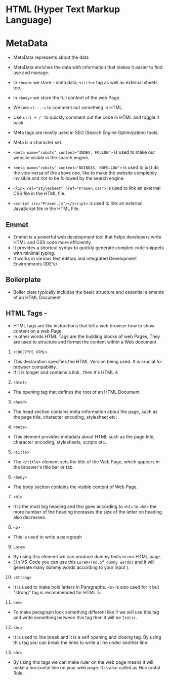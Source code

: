 # HTML (Hyper Text Markup Language)


# MetaData

- MetaData represents about the data
- MetaData enriches the data with information that makes it easier to find use and manage.


- In `<head>` we store - meta data, `<title>` tag as well as external sheets too.
- In `<body>` we store the full content of the web Page.
- We use `<!---->` to comment out something in HTML.
- Use `ctrl + / ` to quickly comment out the code in HTML and toggle it back. 

- Meta tags are mostly used in SEO (Search Engine Optimization) tools.
- Meta is a character set.
- `<meta name="robots" content="INDEX, FOLLOW">` is used to make our website visible in the search engine.
- `<meta name="robots" content="NOINDEX, NOFOLLOW">` is used to just do the vice-versa of the above one, like to make the website completely invisible and not to be followed by the search engine.
- `<link rel="stylesheet" href="Prasen.css">` is used to link an external CSS file in the HTML file.
- `<script src="Prasen.js"></script>` is used to link an external JavaScript file in the HTML File.

## Emmet

- Emmet is a powerful web development tool that helps developers write HTML and CSS code more efficiently.
- It provides a shortcut syntax to quickly generate complex code snippets with minimal typing.
- It works in various text editors and integrated Development Environments (IDE's)

## Boilerplate

- Boiler plate typically includes the basic structure and essential elements of an HTML Document

## HTML Tags -

- HTML tags are like insturctions that tell a web browser how to show content on a web Page.
- In other words HTML Tags are the building blocks of web Pages, They are used to structure and format the content within a Web document

1. `<!DOCTYPE HTML>` 
 - This declaration specifies the HTML Version being used. It is crucial for browser compability.
 - If it is longer and contains a link , then it's HTML 4

 2. `<html>` 
 - The opening tag that defines the root of an HTML Document
 
 3. `<head>`
 - The head section contains meta-information about the page, such as the page title, character encoding, stylesheet etc.
 
 4. `<meta>`
- This element provides metadata about HTML such as the page title, character encoding, stylesheets, scripts etc..

 5. `<title>`
 - The `</title>` element sets the title of the Web Page, which appears in the broswer's title bar or tab.

 6. `<body>`
 - The body section contains the visible content of Web Page.

 7. `<h1>`
 - It is the most big heading and thsi goes according to `<h1>` to `<h6>` the more number of the heading increases the size of the letter on heading also decreases.

8. `<p>` 
- This is used to write a paragraph
 
9. `Lorem`
- By using this element we can produce dummy texts in our HTML page. 
- ( In VS-Code you can use this `Lorem+(no.of dummy words)` and it will generate many dummy words according to your input ).

10. `<Strong>`
- It is used to make bold letters in Paragraphs. `<b>` is also used for it but "strong" tag is recommended for HTML 5.

11. `<em>`
- To make paragraph look something different like if we will use this tag and write something between this tag then it will be `Italic`.

12. `<br>`
- It is used to line break and it is a self opening and closing tag. By using this tag you can break the lines to write a line under another line.

13. `<hr>`
- By using this tags we can make ruler on the web page means it will make a horizontal line on your web page. It is also called as Horizontal Rule. 

